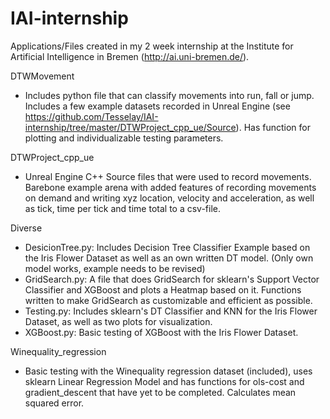 # IAI-internship
Applications/Files created in my 2 week internship at the Institute for Artificial Intelligence in Bremen (http://ai.uni-bremen.de/).

DTWMovement
- Includes python file that can classify movements into run, fall or jump. Includes a few example datasets recorded in Unreal Engine (see https://github.com/Tesselay/IAI-internship/tree/master/DTWProject_cpp_ue/Source). Has function for plotting and individualizable testing parameters.

DTWProject_cpp_ue
- Unreal Engine C++ Source files that were used to record movements. Barebone example arena with added features of recording movements on demand and writing xyz location, velocity and acceleration, as well as tick, time per tick and time total to a csv-file. 

Diverse
- DesicionTree.py: Includes Decision Tree Classifier Example based on the Iris Flower Dataset as well as an own written DT model. (Only own model works, example needs to be revised)
- GridSearch.py: A file that does GridSearch for sklearn's  Support Vector Classifier and XGBoost and plots a Heatmap based on it. Functions written to make GridSearch as customizable and efficient as possible. 
- Testing.py: Includes sklearn's DT Classifier and KNN for the Iris Flower Dataset, as well as two plots for visualization. 
- XGBoost.py: Basic testing of XGBoost with the Iris Flower Dataset.

Winequality_regression
- Basic testing with the Winequality regression dataset (included), uses sklearn Linear Regression Model and has functions for ols-cost and gradient_descent that have yet to be completed. Calculates mean squared error.
